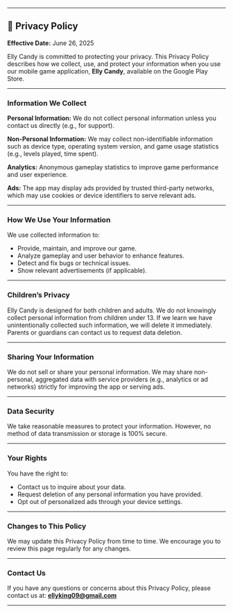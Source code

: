 
---

## 📜 Privacy Policy

**Effective Date:** June 26, 2025

Elly Candy is committed to protecting your privacy. This Privacy Policy describes how we collect, use, and protect your information when you use our mobile game application, **Elly Candy**, available on the Google Play Store.

---

### Information We Collect

**Personal Information:**
We do not collect personal information unless you contact us directly (e.g., for support).

**Non-Personal Information:**
We may collect non-identifiable information such as device type, operating system version, and game usage statistics (e.g., levels played, time spent).

**Analytics:**
Anonymous gameplay statistics to improve game performance and user experience.

**Ads:**
The app may display ads provided by trusted third-party networks, which may use cookies or device identifiers to serve relevant ads.

---

### How We Use Your Information

We use collected information to:

* Provide, maintain, and improve our game.
* Analyze gameplay and user behavior to enhance features.
* Detect and fix bugs or technical issues.
* Show relevant advertisements (if applicable).

---

### Children’s Privacy

Elly Candy is designed for both children and adults. We do not knowingly collect personal information from children under 13. If we learn we have unintentionally collected such information, we will delete it immediately. Parents or guardians can contact us to request data deletion.

---

### Sharing Your Information

We do not sell or share your personal information. We may share non-personal, aggregated data with service providers (e.g., analytics or ad networks) strictly for improving the app or serving ads.

---

### Data Security

We take reasonable measures to protect your information. However, no method of data transmission or storage is 100% secure.

---

### Your Rights

You have the right to:

* Contact us to inquire about your data.
* Request deletion of any personal information you have provided.
* Opt out of personalized ads through your device settings.

---

### Changes to This Policy

We may update this Privacy Policy from time to time. We encourage you to review this page regularly for any changes.

---

### Contact Us

If you have any questions or concerns about this Privacy Policy, please contact us at: **[ellyking09@gmail.com](mailto:ellyking09@gmail.com)**

---

